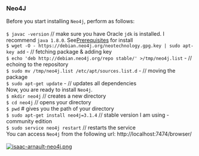 ### Neo4J
Before you start installing `Neo4j`, perform as follows:<br><br>
`$ javac -version` // make sure you have Oracle `jdk` is installed. I recommend `java 1.8.0`. See[Prerequisites](https://gist.github.com/isaacarnault/19979a97be64192bb15b7b5e2e351889#prerequisites) for install<br>
`$ wget -O - https://debian.neo4j.org/neotechnology.gpg.key | sudo apt-key add` - // fetching package & adding key<br>
`$ echo 'deb http://debian.neo4j.org/repo stable/' >/tmp/neo4j.list` - // echoing to the repository<br>
`$ sudo mv /tmp/neo4j.list /etc/apt/sources.list.d` - // moving the package<br>
`$ sudo apt-get update` - // updates all dependencies<br>
Now, you are ready to install `Neo4j`.<br>
`$ mkdir neo4j` // creates a new directory<br>
`$ cd neo4j` // opens your directory<br>
`$ pwd` # gives you the path of your directory<br>
`$ sudo apt-get install neo4j=3.1.4` // stable version I am using - community edition<br>
`$ sudo service neo4j restart` // restarts the service<br>
You can access `Neo4j` from the following url: http://localhost:7474/browser/<br><br>
[![isaac-arnault-neo4j.png](https://i.postimg.cc/cLq2v07G/isaac-arnault-neo4j.png)](https://postimg.cc/qzLjYfZ1)
